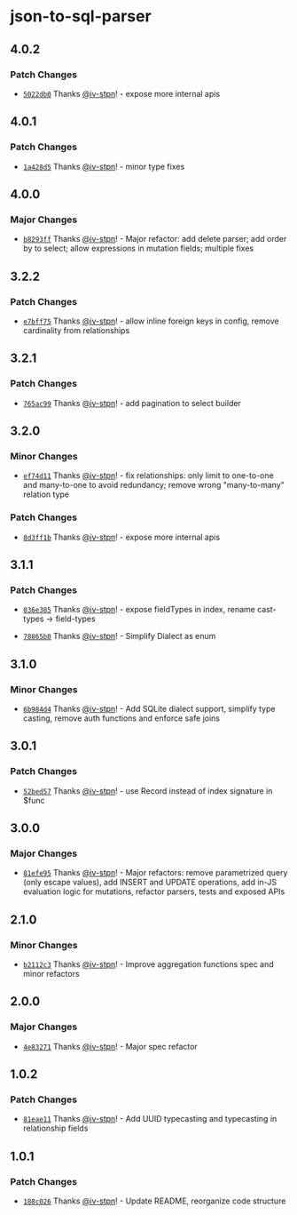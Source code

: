 # json-to-sql-parser

## 4.0.2

### Patch Changes

- [`5022db0`](https://github.com/iv-stpn/json-to-sql-parser/commit/5022db0716176ff229ce3ac3e28e01f05a1859f8) Thanks [@iv-stpn](https://github.com/iv-stpn)! - expose more internal apis

## 4.0.1

### Patch Changes

- [`1a428d5`](https://github.com/iv-stpn/json-to-sql-parser/commit/1a428d58bc807f086c3d7563477f30e0299a8c59) Thanks [@iv-stpn](https://github.com/iv-stpn)! - minor type fixes

## 4.0.0

### Major Changes

- [`b8293ff`](https://github.com/iv-stpn/json-to-sql-parser/commit/b8293ff864d8ad2996e1336bdc4e36dcce3998bb) Thanks [@iv-stpn](https://github.com/iv-stpn)! - Major refactor: add delete parser; add order by to select; allow expressions in mutation fields; multiple fixes

## 3.2.2

### Patch Changes

- [`e7bff75`](https://github.com/iv-stpn/json-to-sql-parser/commit/e7bff75623984eed05be86bd0ffc474d38dfd93b) Thanks [@iv-stpn](https://github.com/iv-stpn)! - allow inline foreign keys in config, remove cardinality from relationships

## 3.2.1

### Patch Changes

- [`765ac99`](https://github.com/iv-stpn/json-to-sql-parser/commit/765ac991338fd75b597d82498f6b2d51a77b9882) Thanks [@iv-stpn](https://github.com/iv-stpn)! - add pagination to select builder

## 3.2.0

### Minor Changes

- [`ef74d11`](https://github.com/iv-stpn/json-to-sql-parser/commit/ef74d1165ab9d8acff4d678519a615df9aff2f0b) Thanks [@iv-stpn](https://github.com/iv-stpn)! - fix relationships: only limit to one-to-one and many-to-one to avoid redundancy; remove wrong "many-to-many" relation type

### Patch Changes

- [`8d3ff1b`](https://github.com/iv-stpn/json-to-sql-parser/commit/8d3ff1b6b0a300d8fdcc20abf3bc9dafd7956f92) Thanks [@iv-stpn](https://github.com/iv-stpn)! - expose more internal apis

## 3.1.1

### Patch Changes

- [`036e385`](https://github.com/iv-stpn/json-to-sql-parser/commit/036e3859cdadf595f7397674fe09ca145792a8cc) Thanks [@iv-stpn](https://github.com/iv-stpn)! - expose fieldTypes in index, rename cast-types -> field-types

- [`78865b0`](https://github.com/iv-stpn/json-to-sql-parser/commit/78865b0f3246b7755996e168624476643b220847) Thanks [@iv-stpn](https://github.com/iv-stpn)! - Simplify Dialect as enum

## 3.1.0

### Minor Changes

- [`6b984d4`](https://github.com/iv-stpn/json-to-sql-parser/commit/6b984d4c735dd6a0681c98a240bcc2e2917149f0) Thanks [@iv-stpn](https://github.com/iv-stpn)! - Add SQLite dialect support, simplify type casting, remove auth functions and enforce safe joins

## 3.0.1

### Patch Changes

- [`52bed57`](https://github.com/iv-stpn/json-to-sql-parser/commit/52bed57e0cc4e44fcd646c750e73416539124205) Thanks [@iv-stpn](https://github.com/iv-stpn)! - use Record instead of index signature in $func

## 3.0.0

### Major Changes

- [`81efe95`](https://github.com/iv-stpn/json-to-sql-parser/commit/81efe957c0017041bd81c740e3664e9292eda6de) Thanks [@iv-stpn](https://github.com/iv-stpn)! - Major refactors: remove parametrized query (only escape values), add INSERT and UPDATE operations, add in-JS evaluation logic for mutations, refactor parsers, tests and exposed APIs

## 2.1.0

### Minor Changes

- [`b2112c3`](https://github.com/iv-stpn/json-to-sql-parser/commit/b2112c3edfb5c258cd4e6550db40a82609844fb3) Thanks [@iv-stpn](https://github.com/iv-stpn)! - Improve aggregation functions spec and minor refactors

## 2.0.0

### Major Changes

- [`4e83271`](https://github.com/iv-stpn/json-to-sql-parser/commit/4e8327128e61ab5e851fc5da6da0e03c04282fda) Thanks [@iv-stpn](https://github.com/iv-stpn)! - Major spec refactor

## 1.0.2

### Patch Changes

- [`81eae11`](https://github.com/iv-stpn/json-to-sql-parser/commit/81eae11fc2bea2266a55ff39e08fa0d7039e762e) Thanks [@iv-stpn](https://github.com/iv-stpn)! - Add UUID typecasting and typecasting in relationship fields

## 1.0.1

### Patch Changes

- [`188c026`](https://github.com/iv-stpn/json-to-sql-parser/commit/188c02645660d686565afe28c7481bebe392c614) Thanks [@iv-stpn](https://github.com/iv-stpn)! - Update README, reorganize code structure
